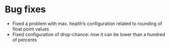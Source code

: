 # Bug fixes
* Fixed a problem with max. health’s configuration related to
rounding of float point values
* Fixed configuration of drop-chance: now it can be lower
than a hundred of percents